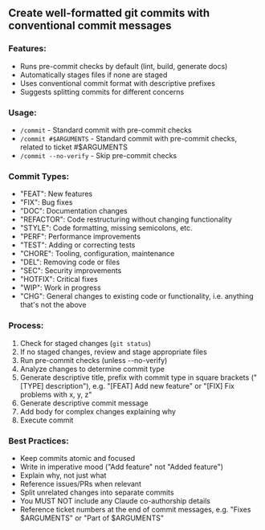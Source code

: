## Create well-formatted git commits with conventional commit messages

### Features:

- Runs pre-commit checks by default (lint, build, generate docs)
- Automatically stages files if none are staged
- Uses conventional commit format with descriptive prefixes
- Suggests splitting commits for different concerns

### Usage:

- `/commit` - Standard commit with pre-commit checks
- `/commit #$ARGUMENTS` - Standard commit with pre-commit checks, related to ticket #$ARGUMENTS
- `/commit --no-verify` - Skip pre-commit checks

### Commit Types:

- "FEAT": New features
- "FIX": Bug fixes
- "DOC": Documentation changes
- "REFACTOR": Code restructuring without changing functionality
- "STYLE": Code formatting, missing semicolons, etc.
- "PERF": Performance improvements
- "TEST": Adding or correcting tests
- "CHORE": Tooling, configuration, maintenance
- "DEL": Removing code or files
- "SEC": Security improvements
- "HOTFIX": Critical fixes
- "WIP": Work in progress
- "CHG": General changes to existing code or functionality, i.e. anything that's not the above

### Process:

1. Check for staged changes (`git status`)
2. If no staged changes, review and stage appropriate files
3. Run pre-commit checks (unless --no-verify)
4. Analyze changes to determine commit type
5. Generate descriptive title, prefix with commit type in square brackets ("[TYPE] description"), e.g. "[FEAT] Add new feature" or "[FIX] Fix problems with x, y, z"
6. Generate descriptive commit message
7. Add body for complex changes explaining why
8. Execute commit

### Best Practices:

- Keep commits atomic and focused
- Write in imperative mood ("Add feature" not "Added feature")
- Explain why, not just what
- Reference issues/PRs when relevant
- Split unrelated changes into separate commits
- You MUST NOT include any Claude co-authorship details
- Reference ticket numbers at the end of commit messages, e.g. "Fixes $ARGUMENTS" or "Part of $ARGUMENTS"
